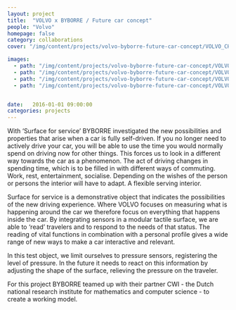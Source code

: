 ```yaml
---
layout: project
title:  "VOLVO x BYBORRE / Future car concept"
people: "Volvo"
homepage: false
category: collaborations
cover: "/img/content/projects/volvo-byborre-future-car-concept/VOLVO_CH_09_2015_6347.JPG"

images:
  - path: "/img/content/projects/volvo-byborre-future-car-concept/VOLVO_CH_09_2015_6347.JPG"
  - path: "/img/content/projects/volvo-byborre-future-car-concept/VOLVO_CH_09_2015_6348.JPG"
  - path: "/img/content/projects/volvo-byborre-future-car-concept/VOLVO_CH_09_2015_6352.JPG"
  - path: "/img/content/projects/volvo-byborre-future-car-concept/VOLVO_CH_09_2015_6397.JPG"


date:   2016-01-01 09:00:00
categories: projects
---
```


With ‘Surface for service’ BYBORRE investigated the new possibilities and properties that arise when a car is fully self-driven. If you no longer need to actively drive your car, you will be able to use the time you would normally spend on driving now for other things. This forces us to look in a different way towards the car as a phenomenon. The act of driving changes in spending time, which is to be filled in with different ways of commuting. Work, rest, entertainment, socialise. Depending on the wishes of the person or persons the interior will have to adapt. A flexible serving interior.

Surface for service is a demonstrative object that indicates the possibilities of the new driving experience. Where VOLVO focuses on measuring what is happening around the car we therefore focus on everything that happens inside the car. By integrating sensors in a modular tactile surface, we are able to ‘read’ travelers and to respond to the needs of that status. The reading of vital functions in combination with a personal profile gives a wide range of new ways to make a car interactive and relevant.

In this test object, we limit ourselves to pressure sensors, registering the level of pressure. In the future it needs to react on this information by adjusting the shape of the surface, relieving the pressure on the traveler.

For this project BYBORRE teamed up with their partner CWI - the Dutch national research institute for mathematics and computer science - to create a working model.
